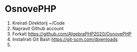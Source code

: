 # OsnovePHP

1. Kreirati Direktorij ~/Code
2. Napravit Github account
3. Forkati https://github.com/AlgebraPHP2020/OsnovePHP
4. Instalirati Git Bash  https://git-scm.com/downloads
5. 

